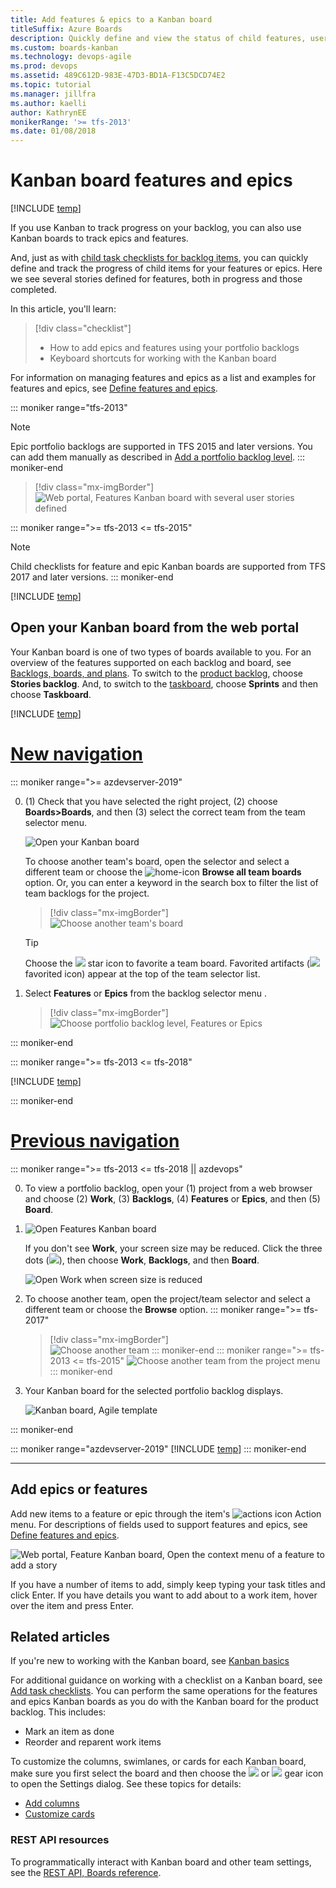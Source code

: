 ```yaml
---
title: Add features & epics to a Kanban board
titleSuffix: Azure Boards
description: Quickly define and view the status of child features, user stories, or backlog items using Kanban features or epic boards in Azure Boards, Azure DevOps, & Team Foundation Server
ms.custom: boards-kanban 
ms.technology: devops-agile
ms.prod: devops
ms.assetid: 489C612D-983E-47D3-BD1A-F13C5DCD74E2  
ms.topic: tutorial
ms.manager: jillfra
ms.author: kaelliauthor: KathrynEE
monikerRange: '>= tfs-2013'
ms.date: 01/08/2018
---
```




# Kanban board features and epics  

[!INCLUDE [temp](../_shared/version-vsts-tfs-all-versions.md)]

If you use Kanban to track progress on your backlog, you can also use Kanban boards to track epics and features.  

And, just as with [child task checklists for backlog items](add-task-checklists.md), you can quickly define and track the progress of child items for your features or epics. Here we see several stories defined for features, both in progress and those completed.    

In this article, you'll learn: 
>[!div class="checklist"]    
> * How to add epics and features using your portfolio backlogs    
> * Keyboard shortcuts for working with the Kanban board  

For information on managing features and epics as a list and examples for features and epics, see [Define features and epics](../backlogs/define-features-epics.md). 

::: moniker range="tfs-2013"
> [!NOTE]   
> Epic portfolio backlogs are supported in TFS 2015 and later versions. You can add them manually as described in [Add a portfolio backlog level](../../reference/add-portfolio-backlogs.md).
::: moniker-end

> [!div class="mx-imgBorder"]
> ![Web portal, Features Kanban board with several user stories defined](_img/features-epics/features-with-stories-intro.png)

::: moniker range=">= tfs-2013 <= tfs-2015"
> [!NOTE]    
>Child checklists for feature and epic Kanban boards are supported from TFS 2017 and later versions.
::: moniker-end

[!INCLUDE [temp](../_shared/prerequisites-kanban.md)]


## Open your Kanban board from the web portal

Your Kanban board is one of two types of boards available to you. For an overview of the features supported on each backlog and board, see [Backlogs, boards, and plans](/azure/devops/boards/backlogs/backlogs-boards-plans). To switch to the [product backlog](/azure/devops/boards/backlogs/create-your-backlog), choose **Stories backlog**. And, to switch to the [taskboard](/azure/devops/boards/sprints/task-board), choose **Sprints** and then choose **Taskboard**.  
 
[!INCLUDE [temp](../../_shared/new-navigation-azd.md)] 

# [New navigation](#tab/new-nav)

::: moniker range=">= azdevserver-2019"

0. (1) Check that you have selected the right project, (2) choose **Boards>Boards**, and then (3) select the correct team from the team selector menu. 

	![Open your Kanban board](/azure/devops/boards/boards/_img/quickstart/open-kanban-board-agile.png)  

	To choose another team's board, open the selector and select a different team or choose the ![home-icon](/azure/devops/_img/icons/home-icon.png) **Browse all team boards** option. Or, you can enter a keyword in the search box to filter the list of team backlogs for the project.

	> [!div class="mx-imgBorder"]  
	> ![Choose another team's board](/azure/devops/boards/boards/_img/quickstart/select-kanban-team-board.png) 

	> [!TIP]    
	> Choose the ![ ](/azure/devops/_img/icons/icon-favorite-star.png) star icon to favorite a team board. Favorited artifacts (![ ](/azure/devops/_img/icons/icon-favorited.png) favorited icon) appear at the top of the team selector list.

0. Select **Features** or **Epics** from the backlog selector menu . 

	> [!div class="mx-imgBorder"]  
	> ![Choose portfolio backlog level, Features or Epics](_img/features-epics/select-portfolio-level.png) 

::: moniker-end

::: moniker range=">= tfs-2013 <= tfs-2018"

[!INCLUDE [temp](../../_shared/new-navigation-not-supported.md)] 

::: moniker-end

# [Previous navigation](#tab/previous-nav)

::: moniker range=">= tfs-2013 <= tfs-2018 || azdevops"

0. To view a portfolio backlog, open your (1) project from a web browser and choose (2) **Work**, (3) **Backlogs**, (4) **Features** or **Epics**, and then (5) **Board**.  
1. 
	![Open Features Kanban board](_img/features-epics/open-features-board-standard.png)

	If you don't see **Work**, your screen size may be reduced. Click the three dots (![ ](/azure/devops/_shared/_img/ellipses-reduced-screen-size.png)), then choose **Work**, **Backlogs**, and then **Board**.   

	![Open Work when screen size is reduced](/azure/devops/boards/boards/_img/kanban-quickstart-reduced-screensize.png)   

0.	To choose another team, open the project/team selector and select a different team or choose the **Browse** option. 
	::: moniker range=">= tfs-2017"
	> [!div class="mx-imgBorder"]  
	> ![Choose another team](/azure/devops/boards/sprints/_img/assign-items-sprint/team-selector-backlogs-standard.png) 
	::: moniker-end
	::: moniker range=">= tfs-2013 <= tfs-2015"
	![Choose another team from the project menu](/azure/devops/boards/sprints/_img/capacity/vso-team-selector.png)
	::: moniker-end

0. Your Kanban board for the selected portfolio backlog displays.  

	![Kanban board, Agile template](_img/features-epics/features-board-standard.png)   

::: moniker-end

::: moniker range="azdevserver-2019"
[!INCLUDE [temp](../../_shared/previous-navigation-not-supported-azd.md)] 
::: moniker-end

---


## Add epics or features    

Add new items to a feature or epic through the item's ![actions icon](../_img/icons/actions-icon.png) Action menu. For descriptions of fields used to support features and epics, see [Define features and epics](../backlogs/define-features-epics.md). 

![Web portal, Feature Kanban board, Open the context menu of a feature to add a story](_img/features-epics/add-user-story.png)

If you have a number of items to add, simply keep typing your task titles and click Enter. If you have details you want to add about to a work item, hover over the item and press Enter.  
 

## Related articles

If you're new to working with the Kanban board, see [Kanban basics](kanban-basics.md)

For additional guidance on working with a checklist on a Kanban board, see [Add task checklists](add-task-checklists.md). You can perform the same operations for the features and epics Kanban boards as you do with the Kanban board for the product backlog. This includes:    

- Mark an item as done  
- Reorder and reparent work items  

To customize the columns, swimlanes, or cards for each Kanban board, make sure you first select the board and then choose the ![ ](../../_img/icons/blue-gear.png) or ![ ](../../_img/icons/gear_icon.png) gear icon to open the Settings dialog. See these topics for details: 

* [Add columns](add-columns.md)  
* [Customize cards](../../boards/boards/customize-cards.md)  

### REST API resources
To programmatically interact with Kanban board and other team settings, see the [REST API, Boards reference](/rest/api/vsts/work/boards).

